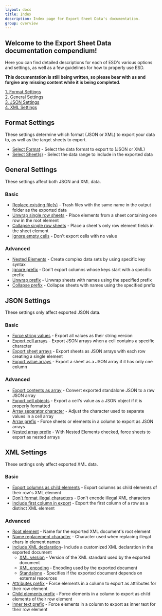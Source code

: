 ```yaml
---
layout: docs
title: Index
description: Index page for Export Sheet Data's documentation.
group: overview
---
```


Welcome to the Export Sheet Data documentation compendium!
----------------------------------------------------------

Here you can find detailed descriptions for each of ESD's various options and settings, as well as a few guidelines for how to properly use ESD.

**This documentation is still being written, so please bear with us and forgive any missing content while it is being completed.**

[1. Format Settings](#format-settings)<br>
[2. General Settings](#general-settings)<br>
[3. JSON Settings](#json-settings)<br>
[4. XML Settings](#xml-settings)

Format Settings
---------------
These settings determine which format (JSON or XML) to export your data to, as well as the target sheets to export.

- [Select Format](format/selectformat.md) - Select the data format to export to (JSON or XML)
- [Select Sheet(s)](format/selectsheets.md) - Select the data range to include in the exported data

General Settings
----------------
These settings affect both JSON and XML data.

### Basic

- [Replace existing file(s)](general/replaceexistingfiles.md) - Trash files with the same name in the output folder as the exported data
- [Unwrap single row sheets](general/unwrapsinglerowsheets.md) - Place elements from a sheet containing one row in the root element
- [Collapse single row sheets](general/collapsesinglerowsheets.md) - Place a sheet's only row element fields in the sheet element
- [Ignore empty cells](general/ignoreemptycells.md) - Don't export cells with no value

### Advanced

- [Nested Elements](general/nestedelements.md) - Create complex data sets by using specific key syntax
- [Ignore prefix](general/ignoreprefix.md) - Don't export columns whose keys start with a specific prefix
- [Unwrap prefix](general/unwrapprefix.md) - Unwrap sheets with names using the specified prefix
- [Collapse prefix](general/collapseprefix.md) - Collapse sheets with names using the specified prefix

JSON Settings
-------------
These settings only affect exported JSON data.

### Basic

- [Force string values](json/forcestringvalues.md) - Export all values as their string version
- [Export cell arrays](json/exportcellarrays.md) - Export JSON arrays when a cell contains a specific character
- [Export sheet arrays](json/exportsheetarrays.md) - Export sheets as JSON arrays with each row creating a single element
- [Export value arrays](json/exportvaluearrays.md) - Export a sheet as a JSON array if it has only one column

### Advanced

- [Export contents as array](json/exportcontentsasarray.md) - Convert exported standalone JSON to a raw JSON array
- [Export cell objects](json/exportcellobjects.md) - Export a cell's value as a JSON object if it is properly formatted
- [Array separator character](json/arrayseparatorcharacter.md) - Adjust the character used to separate values in a cell array
- [Array prefix](json/arrayprefix.md) - Force sheets or elements in a column to export as JSON arrays
- [Nested array prefix](json/nestedarrayprefix.md) - With Nested Elements checked, force sheets to export as nested arrays

XML Settings
------------
These settings only affect exported XML data.

### Basic

- [Export columns as child elements](xml/exportcolumnsaschildelements.md) - Export columns as child elements of their row's XML element
- [Don't format illegal characters](xml/dontformatillegalcharacters.md) - Don't encode illegal XML characters
- [Include first column in export](xml/includefirstcolumninexport.md) - Export the first column of a row as a distinct XML element

### Advanced

- [Root element](xml/rootelement.md) - Name for the exported XML document's root element
- [Name replacement character](xml/namereplacementcharacter.md) - Character used when replacing illegal chars in element names
- [Include XML declaration](xml/includexmldeclaration.md)- Include a customized XML declaration in the exported document
  - [XML version](xml/xmlversion.md) - Version of the XML standard used by the exported document
  - [XML encoding](xml/xmlencoding.md) - Encoding used by the exported document
  - [Standalone](xml/standalone.md) - Specifies if the exported document depends on external resources
- [Attributes prefix](xml/attributesprefix.md) - Force elements in a column to export as attributes for their row element
- [Child elements prefix](xml/childelementsprefix.md) - Force elements in a column to export as child elements of their row element
- [Inner text prefix](xml/innertextprefix.md) - Force elements in a column to export as inner text for their row element
